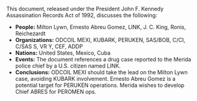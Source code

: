 This document, released under the President John F. Kennedy Assassination Records Act of 1992, discusses the following:

*   **People:** Milton Lywn, Ernesto Abreu Gomez, LINK, J. C. King, Ronis, Reichezardt
*   **Organizations:** ODCOIL MEXI, KUBARK, PERUKEN, SAS/BOB, C/CI, C/SAS S, VR Y, CEF, ADDP
*   **Nations:** United States, Mexico, Cuba
*   **Events:** The document references a drug case reported to the Merida police chief by a U.S. citizen named LINK.
*   **Conclusions:** ODCOIL MEXI should take the lead on the Milton Lywn case, avoiding KUBARK involvement. Ernesto Abreu Gomez is a potential target for PERUKEN operations. Merida wishes to develop Chief ABRES for PEROMEN ops.
